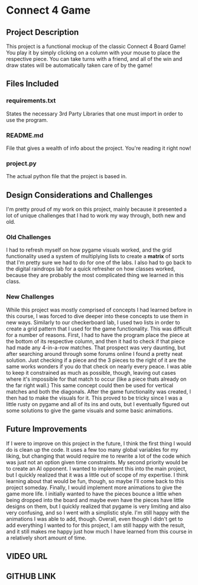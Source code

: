 # **Connect 4 Game**

## **Project Description**
This project is a functional mockup of the classic Connect 4 Board Game! You play it by simply clicking on a column with your mouse to place the respective piece.
You can take turns with a friend, and all of the win and draw states will be automatically taken care of by the game!

## **Files Included**
### requirements.txt 
States the necessary 3rd Party Libraries that one must import in order to use the program.
### README.md
File that gives a wealth of info about the project. You're reading it right now!
### project.py
The actual python file that the project is based in.

## **Design Considerations and Challenges**
I'm pretty proud of my work on this project, mainly because it presented a lot of unique challenges that I had to work my way through, both new and old.
### Old Challenges
I had to refresh myself on how pygame visuals worked, and the grid functionality used a system of multiplying lists to create a **matrix** of sorts that I'm pretty sure we had to do for one of the labs.
I also had to go back to the digital raindrops lab for a quick refresher on how classes worked, because they are probably the most complicated thing we learned in this class.
### New Challenges
While this project was mostly comprised of concepts I had learned before in this course, I was forced to dive deeper into these concepts to use them in new ways.
Similarly to our checkerboard lab, I used two lists in order to create a grid pattern that I used for the game functionality. This was difficult for a number of reasons.
First, I had to have the program place the piece at the bottom of its respective column, and then it had to check if that piece had made any 4-in-a-row matches.
That prospect was very daunting, but after searching around through some forums online I found a pretty neat solution. Just checking if a piece and the 3 pieces to the right of it are the same works wonders
if you do that check on nearly every peace. I was able to keep it constrained as much as possible, though, leaving out cases where it's impossible for that match to occur
(like a piece thats already on the far right wall.) This same concept could then be used for vertical matches and both the diagonals.
After the game functionality was created, I then had to make the visuals for it. This proved to be tricky since I was a little rusty on pygame and all of its ins and outs, but I eventually figured out
some solutions to give the game visuals and some basic animations.

## **Future Improvements**
If I were to improve on this project in the future, I think the first thing I would do is clean up the code. It uses a few too many global variables for my liking, but changing that would require me to rewrite a lot 
of the code which was just not an option given time constraints. My second priority would be to create an AI opponent. I wanted to implement this into the main project,
but I quickly realized that it was a little out of scope of my expertise. I think learning about that would be fun, though, so maybe I'll come back to this project someday. Finally, 
I would implement more animations to give the game more life. I initially wanted to have the pieces bounce a little when being dropped into the board and maybe even have the pieces have little designs on them, but 
I quickly realized that pygame is very limiting and also very confusing, and so I went with a simplistic style. I'm still happy with the animations I was able to add, though. Overall, even though I didn't get to add everything I wanted 
to for this project, I am still happy with the result, and it still makes me happy just how much I have learned from this course in a relatively short amount of time. 

## **VIDEO URL**

## **GITHUB LINK**


